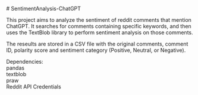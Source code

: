 <p># SentimentAnalysis-ChatGPT

This project aims to analyze the sentiment of reddit comments that mention ChatGPT. It searches for comments
containing specific keywords, and then uses the TextBlob library to perform sentiment analysis on those comments.

The reseults are stored in a CSV file with the original comments, comment ID, polarity score and sentiment
category (Positive, Neutral, or Negative).

Dependencies:
<br>pandas
<br>textblob
<br>praw
<br>Reddit API Credentials
